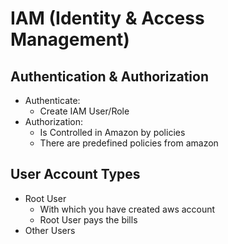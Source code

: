 # IAM (Identity & Access Management)

## Authentication & Authorization
* Authenticate: 
    * Create IAM User/Role
* Authorization:
    * Is Controlled in Amazon by policies
    * There are predefined policies from amazon


## User Account Types
* Root User
    * With which you have created aws account
    * Root User pays the bills
* Other Users